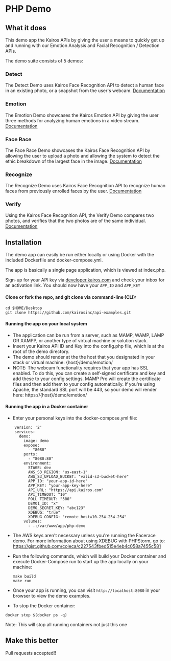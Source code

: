 # PHP Demo 

## What it does
This demo app the Kairos APIs by giving the user a means to quickly get up and running with our Emotion Analysis and Facial Recognition / Detection APIs.

The demo suite consists of 5 demos:

### Detect 
The Detect Demo uses Kairos Face Recognition API to detect a human face in an existing photo, or a snapshot from the user's webcam.
[Documentation](/php-demo/detect/README.md)

### Emotion
The Emotion Demo showcases the Kairos Emotion API by giving the user three methods for analyzing human emotions in a video stream.  
[Documentation](/php-demo/emotion/README.md)

### Face Race
The Face Race Demo showcases the Kairos Face Recognition API by allowing the user to upload a photo and allowing the system to detect the ethic breakdown of the largest face in the image.
[Documentation](/php-demo/facerace/README.md)

### Recognize
The Recognize Demo uses Kairos Face Recognition API to recognize human faces from previously enrolled faces by the user.
[Documentation](/php-demo/recognize/README.md)

### Verify
Using the Kairos Face Recognition API, the Verify Demo compares two photos, and verifies that the two photos are of the same individual.
[Documentation](/php-demo/verify/README.md)


## Installation

The demo app can easily be run either locally or using Docker with the included Dockerfile and docker-compose.yml.

The app is basically a single page application, which is viewed at index.php.

Sign-up for your API key via [developer.kairos.com](https://developer.kairos.com) and check your inbox for an activation link. You should now have your `APP_ID` and `APP_KEY`


#### Clone or fork the repo, and git clone via command-line (CLI):
   ```
   cd $HOME/Desktop
   git clone https://github.com/kairosinc/api-examples.git
   ```
#### Running the app on your local system

* The application can be run from a server, such as MAMP, WAMP, LAMP OR XAMPP, or another type of virtual machine or solution stack.
* Insert your Kairos API ID and Key into the config.php file, which is at the root of the demo directory.
* The demo should render at the the host that you designated in your stack or virtual machine: {host}/demo/emotion/
* NOTE: The webcam functionality requires that your app has SSL enabled.  To do this, you can create a self-signed certificate and key and add these to your config settings.  MAMP Pro will create the certificate files and then add them to your config automatically.  If you're using Apache, the standard SSL port will be 443, so your demo will render here: https://{host}/demo/emotion/

#### Running the app in a Docker container
* Enter your personal keys into the docker-compose.yml file:
```
    version: '2'
    services:
      demo:
        image: demo
        expose:
          - "8080"
        ports:
          - "8080:80"
        environment:
          STAGE: dev
          AWS_S3_REGION: "us-east-1"
          AWS_S3_UPLOAD_BUCKET: "valid-s3-bucket-here"
          APP_ID: "your-app-id-here"
          APP_KEY: "your-app-key-here"
          API_URL: "https://api.kairos.com"
          API_TIMEOUT: "10" 
          POLL_TIMEOUT: "300"
          DEMO1_ID: "x"
          DEMO_SECRET_KEY: "abc123"
          XDEBUG: "true"
          XDEBUG_CONFIG: "remote_host=10.254.254.254"
        volumes:
          - .:/var/www/app/php-demo
  ```
* The AWS keys aren't necessary unless you're running the Facerace demo.  For more information about using XDEBUG with PHPStorm, go to: https://gist.github.com/coleca/c227543fbed515e4eb4c058a7455c581

* Run the following commands, which will build your Docker container and execute Docker-Compose run to start up the app locally on your machine:
  ```
  make build
  make run
  ```
* Once your app is running, you can visit `http://localhost:8080` in your browser to view the demo examples.

* To stop the Docker container:

```
docker stop $(docker ps -q)
```

Note: This will stop all running containers not just this one

## Make this better

Pull requests accepted!! 





